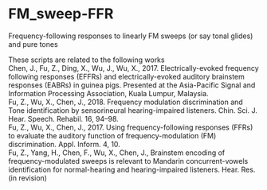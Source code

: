 # FM_sweep-FFR
Frequency-following responses to linearly FM sweeps (or say tonal glides) and pure tones  

These scripts are related to the following works  
Chen, J., Fu, Z., Ding, X., Wu, J., Wu, X., 2017. Electrically-evoked frequency following responses (EFFRs) and electrically-evoked auditory brainstem responses (EABRs) in guinea pigs. Presented at the Asia-Pacific Signal and Information Processing Association, Kuala Lumpur, Malaysia.  
Fu, Z., Wu, X., Chen, J., 2018. Frequency modulation discrimination and Tone identification by sensorineural hearing-impaired listeners. Chin. Sci. J. Hear. Speech. Rehabil. 16, 94–98.   
Fu, Z., Wu, X., Chen, J., 2017. Using frequency-following responses (FFRs) to evaluate the auditory function of frequency-modulation (FM) discrimination. Appl. Inform. 4, 10.   
Fu, Z., Yang, H., Chen, F., Wu, X., Chen, J., Brainstem encoding of frequency-modulated sweeps is relevant to Mandarin concurrent-vowels identification for normal-hearing and hearing-impaired listeners. Hear. Res.  (in revision)

